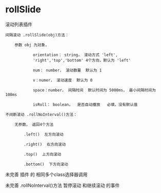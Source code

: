 # rollSlide
滚动列表插件

    间隔滚动 .rollSlide(obj)方法：
    
        参数 obj 为对象，
        
                orientation： string， 滚动方式 'left',
                'right','top','bottom' 4个方向，默认为 'left'
                
                num： number， 滚动数量  默认为 1
                
                v：numer， 滚动速度  默认为 0
                
                space：number， 间隔时间  默认时间为 5000ms， 最小间隔时间为 100ms
                
                isRoll： boolean，  是否自动播放   必填，没有默认值
    
    不间断滚动 .rollNoInterval()方法：
    
        无参数， 返回4个方法
        
            .left()  左方向滚动
            
            .right()  右方向滚动
            
            .top()  上方向滚动
            
            .bottom()  下方向滚动
            
  未完善 插件 的 相同多个class选择器调用
  
  未完善 .rollNoInterval()方法 暂停滚动 和继续滚动 的事件
